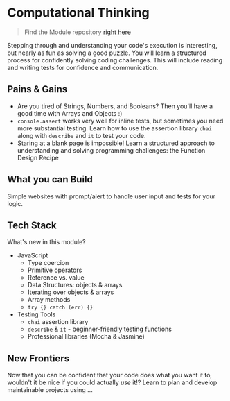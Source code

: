 # Computational Thinking

> Find the Module repository [right here](https://github.com/HackYourFutureBelgium/testing/)

Stepping through and understanding your code's execution is interesting, but nearly as fun as solving a good puzzle.  You will learn a structured process for confidently solving coding challenges.  This will include reading and writing tests for confidence and communication.

## Pains & Gains

* Are you tired of Strings, Numbers, and Booleans?  Then you'll have a good time with Arrays and Objects :)
* `console.assert` works very well for inline tests, but sometimes you need more substantial testing. Learn how to use the assertion library `chai` along with `describe` and `it` to test your code.
* Staring at a blank page is impossible! Learn a structured approach to understanding and solving programming challenges: the Function Design Recipe

## What you can Build

Simple websites with prompt/alert to handle user input and tests for your logic.

## Tech Stack

What's new in this module?

* JavaScript
  * Type coercion
  * Primitive operators
  * Reference vs. value
  * Data Structures: objects & arrays
  * Iterating over objects & arrays
  * Array methods
  * `try {} catch (err) {}`
* Testing Tools
  * `chai` assertion library
  * `describe` & `it` - beginner-friendly testing functions
  * Professional libraries (Mocha & Jasmine)

## New Frontiers

Now that you can be confident that your code does what you want it to, wouldn't it be nice if you could actually _use_ it!? Learn to plan and develop maintainable projects using ...

